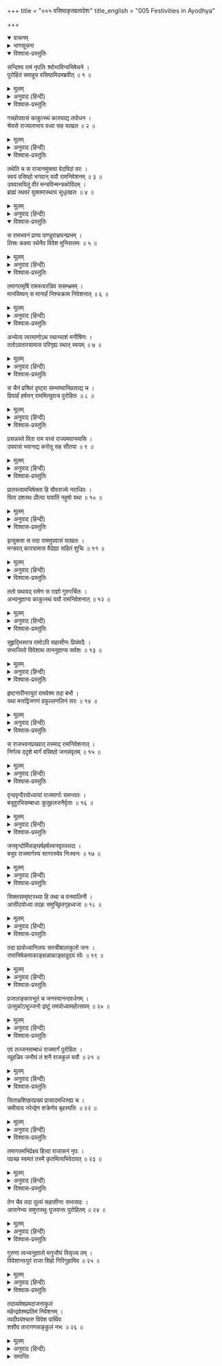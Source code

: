 +++
title = "००५ वसिष्ठकृतव्रतादेशः"
title_english = "005 Festivities in Ayodhya"

+++
<details open><summary>वाचनम्</summary>
<div caption="श्रीराम-हरिसीताराममूर्ति-घनपाठिभ्यां वचनम्" class="audioEmbed" src="https://archive.org/download/Ramayana-recitation-Sriram-harisItArAmamUrti-Ghanapaati-v2/Kanda_2/Kanda_2_AYK-005-Vasista_Krutha_Vrathadeshaha.mp3"></div>
</details>

<details><summary>भागसूचना</summary>

5. राजा दशरथके अनुरोधसे वसिष्ठजीका सीतासहित श्रीरामको उपवासव्रतकी दीक्षा देकर आना और राजाको इस समाचारसे अवगत कराना; राजाका अन्तःपुरमें प्रवेश
</details>

<details open><summary>विश्वास-प्रस्तुतिः</summary>

सन्दिश्य रामं नृपतिः श्वोभाविन्यभिषेचने ।  
पुरोहितं समाहूय वसिष्ठमिदमब्रवीत् ॥ १ ॥
</details>

<details><summary>मूलम्</summary>

सन्दिश्य रामं नृपतिः श्वोभाविन्यभिषेचने ।  
पुरोहितं समाहूय वसिष्ठमिदमब्रवीत् ॥ १ ॥
</details>

<details><summary>अनुवाद (हिन्दी)</summary>

उधर महाराज दशरथ जब श्रीरामचन्द्रजीको दूसरे दिन होनेवाले अभिषेकके विषयमें आवश्यक संदेश दे चुके, तब अपने पुरोहित वसिष्ठजीको बुलाकर बोले— ॥ १ ॥
</details>

<details open><summary>विश्वास-प्रस्तुतिः</summary>

गच्छोपवासं काकुत्स्थं कारयाद्य तपोधन ।  
श्रेयसे राज्यलाभाय वध्वा सह यतव्रत ॥ २ ॥
</details>

<details><summary>मूलम्</summary>

गच्छोपवासं काकुत्स्थं कारयाद्य तपोधन ।  
श्रेयसे राज्यलाभाय वध्वा सह यतव्रत ॥ २ ॥
</details>

<details><summary>अनुवाद (हिन्दी)</summary>

‘नियमपूर्वक व्रतका पालन करनेवाले तपोधन! आप जाइये और विघ्ननिवारणरूप कल्याणकी सिद्धि तथा राज्यकी प्राप्तिके लिये बहूसहित श्रीरामसे उपवासव्रतका पालन कराइये’ ॥ २ ॥
</details>

<details open><summary>विश्वास-प्रस्तुतिः</summary>

तथेति च स राजानमुक्त्वा वेदविदां वरः ।  
स्वयं वसिष्ठो भगवान् ययौ रामनिवेशनम् ॥ ३ ॥  
उपवासयितुं वीरं मन्त्रविन्मन्त्रकोविदम् ।  
ब्राह्मं रथवरं युक्तमास्थाय सुधृतव्रतः ॥ ४ ॥
</details>

<details><summary>मूलम्</summary>

तथेति च स राजानमुक्त्वा वेदविदां वरः ।  
स्वयं वसिष्ठो भगवान् ययौ रामनिवेशनम् ॥ ३ ॥  
उपवासयितुं वीरं मन्त्रविन्मन्त्रकोविदम् ।  
ब्राह्मं रथवरं युक्तमास्थाय सुधृतव्रतः ॥ ४ ॥
</details>

<details><summary>अनुवाद (हिन्दी)</summary>

तब राजासे ‘तथास्तु’ कहकर वेदवेत्ता विद्वानोंमें श्रेष्ठ तथा उत्तम व्रतधारी स्वयं भगवान् वसिष्ठ मन्त्रवेत्ता वीर श्रीरामको उपवास-व्रतकी दीक्षा देनेके लिये ब्राह्मणके चढ़नेयोग्य जुते-जुताये श्रेष्ठ रथपर आरूढ़ हो श्रीरामके महलकी ओर चल दिये ॥ ३-४ ॥
</details>

<details open><summary>विश्वास-प्रस्तुतिः</summary>

स रामभवनं प्राप्य पाण्डुराभ्रघनप्रभम् ।  
तिस्रः कक्ष्या रथेनैव विवेश मुनिसत्तमः ॥ ५ ॥
</details>

<details><summary>मूलम्</summary>

स रामभवनं प्राप्य पाण्डुराभ्रघनप्रभम् ।  
तिस्रः कक्ष्या रथेनैव विवेश मुनिसत्तमः ॥ ५ ॥
</details>

<details><summary>अनुवाद (हिन्दी)</summary>

श्रीरामका भवन श्वेत बादलोंके समान उज्ज्वल था, उसके पास पहुँचकर मुनिवर वसिष्ठने उसकी तीन ड्योढ़ियोंमें रथके द्वारा ही प्रवेश किया ॥ ५ ॥
</details>

<details open><summary>विश्वास-प्रस्तुतिः</summary>

तमागतमृषिं रामस्त्वरन्निव ससम्भ्रमम् ।  
मानयिष्यन् स मानार्हं निश्चक्राम निवेशनात् ॥ ६ ॥
</details>

<details><summary>मूलम्</summary>

तमागतमृषिं रामस्त्वरन्निव ससम्भ्रमम् ।  
मानयिष्यन् स मानार्हं निश्चक्राम निवेशनात् ॥ ६ ॥
</details>

<details><summary>अनुवाद (हिन्दी)</summary>

वहाँ पधारे हुए उन सम्माननीय महर्षिका सम्मान करनेके लिये श्रीरामचन्द्रजी बड़ी उतावलीके साथ वेगपूर्वक घरसे बाहर निकले ॥ ६ ॥
</details>

<details open><summary>विश्वास-प्रस्तुतिः</summary>

अभ्येत्य त्वरमाणोऽथ रथाभ्याशं मनीषिणः ।  
ततोऽवतारयामास परिगृह्य रथात् स्वयम् ॥ ७ ॥
</details>

<details><summary>मूलम्</summary>

अभ्येत्य त्वरमाणोऽथ रथाभ्याशं मनीषिणः ।  
ततोऽवतारयामास परिगृह्य रथात् स्वयम् ॥ ७ ॥
</details>

<details><summary>अनुवाद (हिन्दी)</summary>

उन मनीषी महर्षिके रथके समीप शीघ्रतापूर्वक जाकर श्रीरामने स्वयं उनका हाथ पकड़कर उन्हें रथसे नीचे उतारा ॥ ७ ॥
</details>

<details open><summary>विश्वास-प्रस्तुतिः</summary>

स चैनं प्रश्रितं दृष्ट्वा सम्भाष्याभिप्रसाद्य च ।  
प्रियार्हं हर्षयन् राममित्युवाच पुरोहितः ॥ ८ ॥
</details>

<details><summary>मूलम्</summary>

स चैनं प्रश्रितं दृष्ट्वा सम्भाष्याभिप्रसाद्य च ।  
प्रियार्हं हर्षयन् राममित्युवाच पुरोहितः ॥ ८ ॥
</details>

<details><summary>अनुवाद (हिन्दी)</summary>

श्रीराम प्रिय वचन सुननेके योग्य थे । उन्हें इतना विनीत देखकर पुरोहितजीने ‘वत्स!’ कहकर पुकारा और उन्हें प्रसन्न करके उनका हर्ष बढ़ाते हुए इस प्रकार कहा— ॥ ८ ॥
</details>

<details open><summary>विश्वास-प्रस्तुतिः</summary>

प्रसन्नस्ते पिता राम यत्त्वं राज्यमवाप्स्यसि ।  
उपवासं भवानद्य करोतु सह सीतया ॥ ९ ॥
</details>

<details><summary>मूलम्</summary>

प्रसन्नस्ते पिता राम यत्त्वं राज्यमवाप्स्यसि ।  
उपवासं भवानद्य करोतु सह सीतया ॥ ९ ॥
</details>

<details><summary>अनुवाद (हिन्दी)</summary>

‘श्रीराम! तुम्हारे पिता तुमपर बहुत प्रसन्न हैं, क्योंकि तुम्हें उनसे राज्य प्राप्त होगा; अतः आजकी रातमें तुम वधू सीताके साथ उपवास करो ॥ ९ ॥
</details>

<details open><summary>विश्वास-प्रस्तुतिः</summary>

प्रातस्त्वामभिषेक्ता हि यौवराज्ये नराधिपः ।  
पिता दशरथः प्रीत्या ययातिं नहुषो यथा ॥ १० ॥
</details>

<details><summary>मूलम्</summary>

प्रातस्त्वामभिषेक्ता हि यौवराज्ये नराधिपः ।  
पिता दशरथः प्रीत्या ययातिं नहुषो यथा ॥ १० ॥
</details>

<details><summary>अनुवाद (हिन्दी)</summary>

‘रघुनन्दन! जैसे नहुषने ययातिका अभिषेक किया था, उसी प्रकार तुम्हारे पिता महाराज दशरथ कल प्रातःकाल बड़े प्रेमसे तुम्हारा युवराज-पदपर अभिषेक करेंगे’ ॥ १० ॥
</details>

<details open><summary>विश्वास-प्रस्तुतिः</summary>

इत्युक्त्वा स तदा राममुपवासं यतव्रतः ।  
मन्त्रवत् कारयामास वैदेह्या सहितं शुचिः ॥ ११ ॥
</details>

<details><summary>मूलम्</summary>

इत्युक्त्वा स तदा राममुपवासं यतव्रतः ।  
मन्त्रवत् कारयामास वैदेह्या सहितं शुचिः ॥ ११ ॥
</details>

<details><summary>अनुवाद (हिन्दी)</summary>

ऐसा कहकर उन व्रतधारी एवं पवित्र महर्षिने मन्त्रोच्चारणपूर्वक सीतासहित श्रीरामको उस समय उपवास-व्रतकी दीक्षा दी ॥ ११ ॥
</details>

<details open><summary>विश्वास-प्रस्तुतिः</summary>

ततो यथावद् रामेण स राज्ञो गुरुरर्चितः ।  
अभ्यनुज्ञाप्य काकुत्स्थं ययौ रामनिवेशनात् ॥ १२ ॥
</details>

<details><summary>मूलम्</summary>

ततो यथावद् रामेण स राज्ञो गुरुरर्चितः ।  
अभ्यनुज्ञाप्य काकुत्स्थं ययौ रामनिवेशनात् ॥ १२ ॥
</details>

<details><summary>अनुवाद (हिन्दी)</summary>

तदनन्तर श्रीरामचन्द्रजीने महाराजके भी गुरु वसिष्ठका यथावत् पूजन किया; फिर वे मुनि श्रीरामकी अनुमति ले उनके महलसे बाहर निकले ॥ १२ ॥
</details>

<details open><summary>विश्वास-प्रस्तुतिः</summary>

सुहृद्भिस्तत्र रामोऽपि सहासीनः प्रियंवदैः ।  
सभाजितो विवेशाथ ताननुज्ञाप्य सर्वशः ॥ १३ ॥
</details>

<details><summary>मूलम्</summary>

सुहृद्भिस्तत्र रामोऽपि सहासीनः प्रियंवदैः ।  
सभाजितो विवेशाथ ताननुज्ञाप्य सर्वशः ॥ १३ ॥
</details>

<details><summary>अनुवाद (हिन्दी)</summary>

श्रीराम भी वहाँ प्रियवचन बोलनेवाले सुहृदोंके साथ कुछ देरतक बैठे रहे; फिर उनसे सम्मानित हो उन सबकी अनुमति ले पुनः अपने महलके भीतर चले गये ॥ १३ ॥
</details>

<details open><summary>विश्वास-प्रस्तुतिः</summary>

हृष्टनारीनरयुतं रामवेश्म तदा बभौ ।  
यथा मत्तद्विजगणं प्रफुल्लनलिनं सरः ॥ १४ ॥
</details>

<details><summary>मूलम्</summary>

हृष्टनारीनरयुतं रामवेश्म तदा बभौ ।  
यथा मत्तद्विजगणं प्रफुल्लनलिनं सरः ॥ १४ ॥
</details>

<details><summary>अनुवाद (हिन्दी)</summary>

उस समय श्रीरामका भवन हर्षोत्फुल्ल नर-नारियोंसे भरा हुआ था और मतवाले पक्षियोंके कलरवोंसे युक्त खिले हुए कमलवाले तालाबके समान शोभा पा रहा था ॥ १४ ॥
</details>

<details open><summary>विश्वास-प्रस्तुतिः</summary>

स राजभवनप्रख्यात् तस्माद् रामनिवेशनात् ।  
निर्गत्य ददृशे मार्गं वसिष्ठो जनसंवृतम् ॥ १५ ॥
</details>

<details><summary>मूलम्</summary>

स राजभवनप्रख्यात् तस्माद् रामनिवेशनात् ।  
निर्गत्य ददृशे मार्गं वसिष्ठो जनसंवृतम् ॥ १५ ॥
</details>

<details><summary>अनुवाद (हिन्दी)</summary>

राजभवनोंमें श्रेष्ठ श्रीरामके महलसे बाहर आकर वसिष्ठजीने सारे मार्ग मनुष्योंकी भीड़से भरे हुए देखे ॥ १५ ॥
</details>

<details open><summary>विश्वास-प्रस्तुतिः</summary>

वृन्दवृन्दैरयोध्यायां राजमार्गाः समन्ततः ।  
बभूवुरभिसम्बाधाः कुतूहलजनैर्वृताः ॥ १६ ॥
</details>

<details><summary>मूलम्</summary>

वृन्दवृन्दैरयोध्यायां राजमार्गाः समन्ततः ।  
बभूवुरभिसम्बाधाः कुतूहलजनैर्वृताः ॥ १६ ॥
</details>

<details><summary>अनुवाद (हिन्दी)</summary>

अयोध्याकी सड़कोंपर सब ओर झुंड-के-झुंड मनुष्य, जो श्रीरामका राज्याभिषेक देखनेके लिये उत्सुक थे, खचाखच भरे हुए थे; सारे राजमार्ग उनसे घिरे हुए थे ॥
</details>

<details open><summary>विश्वास-प्रस्तुतिः</summary>

जनवृन्दोर्मिसङ्घर्षहर्षस्वनवृतस्तदा ।  
बभूव राजमार्गस्य सागरस्येव निःस्वनः ॥ १७ ॥
</details>

<details><summary>मूलम्</summary>

जनवृन्दोर्मिसङ्घर्षहर्षस्वनवृतस्तदा ।  
बभूव राजमार्गस्य सागरस्येव निःस्वनः ॥ १७ ॥
</details>

<details><summary>अनुवाद (हिन्दी)</summary>

जनसमुदायरूपी लहरोंके परस्पर टकरानेसे उस समय जो हर्षध्वनि प्रकट होती थी, उससे व्याप्त हुआ राजमार्गका कोलाहल समुद्रकी गर्जनाकी भाँति सुनायी देता था ॥ १७ ॥
</details>

<details open><summary>विश्वास-प्रस्तुतिः</summary>

सिक्तसम्मृष्टरथ्या हि तथा च वनमालिनी ।  
आसीदयोध्या तदहः समुच्छ्रितगृहध्वजा ॥ १८ ॥
</details>

<details><summary>मूलम्</summary>

सिक्तसम्मृष्टरथ्या हि तथा च वनमालिनी ।  
आसीदयोध्या तदहः समुच्छ्रितगृहध्वजा ॥ १८ ॥
</details>

<details><summary>अनुवाद (हिन्दी)</summary>

उस दिन वन और उपवनोंकी पंक्तियोंसे सुशोभित हुई अयोध्यापुरीके घर-घरमें ऊँची-ऊँची ध्वजाएँ फहरा रही थीं; वहाँकी सभी गलियों और सड़कोंको झाड़-बुहारकर वहाँ छिड़काव किया गया था ॥ १८ ॥
</details>

<details open><summary>विश्वास-प्रस्तुतिः</summary>

तदा ह्ययोध्यानिलयः सस्त्रीबालाकुलो जनः ।  
रामाभिषेकमाकाङ्क्षन्नाकाङ्क्षन्नुदयं रवेः ॥ १९ ॥
</details>

<details><summary>मूलम्</summary>

तदा ह्ययोध्यानिलयः सस्त्रीबालाकुलो जनः ।  
रामाभिषेकमाकाङ्क्षन्नाकाङ्क्षन्नुदयं रवेः ॥ १९ ॥
</details>

<details><summary>अनुवाद (हिन्दी)</summary>

स्त्रियों और बालकोंसहित अयोध्यावासी जनसमुदाय श्रीरामके राज्याभिषेकको देखनेकी इच्छासे उस समय शीघ्र सूर्योदय होनेकी कामना कर रहा था ॥ १९ ॥
</details>

<details open><summary>विश्वास-प्रस्तुतिः</summary>

प्रजालङ्कारभूतं च जनस्यानन्दवर्धनम् ।  
उत्सुकोऽभूज्जनो द्रष्टुं तमयोध्यामहोत्सवम् ॥ २० ॥
</details>

<details><summary>मूलम्</summary>

प्रजालङ्कारभूतं च जनस्यानन्दवर्धनम् ।  
उत्सुकोऽभूज्जनो द्रष्टुं तमयोध्यामहोत्सवम् ॥ २० ॥
</details>

<details><summary>अनुवाद (हिन्दी)</summary>

अयोध्याका वह महान् उत्सव प्रजाओंके लिये अलंकाररूप और सब लोगोंके आनन्दको बढ़ानेवाला था; वहाँके सभी मनुष्य उसे देखनेके लिये उत्कण्ठित हो रहे थे ॥ २० ॥
</details>

<details open><summary>विश्वास-प्रस्तुतिः</summary>

एवं तज्जनसम्बाधं राजमार्गं पुरोहितः ।  
व्यूहन्निव जनौघं तं शनै राजकुलं ययौ ॥ २१ ॥
</details>

<details><summary>मूलम्</summary>

एवं तज्जनसम्बाधं राजमार्गं पुरोहितः ।  
व्यूहन्निव जनौघं तं शनै राजकुलं ययौ ॥ २१ ॥
</details>

<details><summary>अनुवाद (हिन्दी)</summary>

इस प्रकार मनुष्योंकी भीड़से भरे हुए राजमार्गपर पहुँचकर पुरोहितजी उस जनसमूहको एक ओर करते हुए-से धीरे-धीरे राजमहलकी ओर गये ॥ २१ ॥
</details>

<details open><summary>विश्वास-प्रस्तुतिः</summary>

सिताभ्रशिखरप्रख्यं प्रासादमधिरुह्य च ।  
समीयाय नरेन्द्रेण शक्रेणेव बृहस्पतिः ॥ २२ ॥
</details>

<details><summary>मूलम्</summary>

सिताभ्रशिखरप्रख्यं प्रासादमधिरुह्य च ।  
समीयाय नरेन्द्रेण शक्रेणेव बृहस्पतिः ॥ २२ ॥
</details>

<details><summary>अनुवाद (हिन्दी)</summary>

श्वेत जलद-खण्डके समान सुशोभित होनेवाले महलके ऊपर चढ़कर वसिष्ठजी राजा दशरथसे उसी प्रकार मिले, जैसे बृहस्पति देवराज इन्द्रसे मिल रहे हों ॥ २२ ॥
</details>

<details open><summary>विश्वास-प्रस्तुतिः</summary>

तमागतमभिप्रेक्ष्य हित्वा राजासनं नृपः ।  
पप्रच्छ स्वमतं तस्मै कृतमित्यभिवेदयत् ॥ २३ ॥
</details>

<details><summary>मूलम्</summary>

तमागतमभिप्रेक्ष्य हित्वा राजासनं नृपः ।  
पप्रच्छ स्वमतं तस्मै कृतमित्यभिवेदयत् ॥ २३ ॥
</details>

<details><summary>अनुवाद (हिन्दी)</summary>

उन्हें आया देख राजा सिंहासन छोड़कर खड़े हो गये और पूछने लगे—‘मुने! क्या आपने मेरा अभिप्राय सिद्ध किया ।’ वसिष्ठजीने उत्तर दिया—‘हाँ! कर दिया’ ॥ २३ ॥
</details>

<details open><summary>विश्वास-प्रस्तुतिः</summary>

तेन चैव तदा तुल्यं सहासीनाः सभासदः ।  
आसनेभ्यः समुत्तस्थुः पूजयन्तः पुरोहितम् ॥ २४ ॥
</details>

<details><summary>मूलम्</summary>

तेन चैव तदा तुल्यं सहासीनाः सभासदः ।  
आसनेभ्यः समुत्तस्थुः पूजयन्तः पुरोहितम् ॥ २४ ॥
</details>

<details><summary>अनुवाद (हिन्दी)</summary>

उनके साथ ही उस समय वहाँ बैठे हुए अन्य सभासद् भी पुरोहितका समादर करते हुए अपने-अपने आसनोंसे उठकर खड़े हो गये ॥ २४ ॥
</details>

<details open><summary>विश्वास-प्रस्तुतिः</summary>

गुरुणा त्वभ्यनुज्ञातो मनुजौघं विसृज्य तम् ।  
विवेशान्तःपुरं राजा सिंहो गिरिगुहामिव ॥ २५ ॥
</details>

<details><summary>मूलम्</summary>

गुरुणा त्वभ्यनुज्ञातो मनुजौघं विसृज्य तम् ।  
विवेशान्तःपुरं राजा सिंहो गिरिगुहामिव ॥ २५ ॥
</details>

<details><summary>अनुवाद (हिन्दी)</summary>

तदनन्तर गुरुजीकी आज्ञा ले राजा दशरथने उस जनसमुदायको विदा करके पर्वतकी कन्दरामें घुसनेवाले सिंहके समान अपने अन्तःपुरमें प्रवेश किया ॥ २५ ॥
</details>

<details open><summary>विश्वास-प्रस्तुतिः</summary>

तदग्र्यवेषप्रमदाजनाकुलं  
महेन्द्रवेश्मप्रतिमं निवेशनम् ।  
व्यदीपयंश्चारु विवेश पार्थिवः  
शशीव तारागणसङ्कुलं नभः ॥ २६ ॥
</details>

<details><summary>मूलम्</summary>

तदग्र्यवेषप्रमदाजनाकुलं  
महेन्द्रवेश्मप्रतिमं निवेशनम् ।  
व्यदीपयंश्चारु विवेश पार्थिवः  
शशीव तारागणसङ्कुलं नभः ॥ २६ ॥
</details>

<details><summary>अनुवाद (हिन्दी)</summary>

सुन्दर वेश-भूषा धारण करनेवाली सुन्दरियोंसे भरे हुए इन्द्रसदनके समान उस मनोहर राजभवनको अपनी शोभासे प्रकाशित करते हुए राजा दशरथने उसके भीतर उसी प्रकार प्रवेश किया, जैसे चन्द्रमा ताराओंसे भरे हुए आकाशमें पदार्पण करते हैं ॥ २६ ॥
</details>

<details><summary>समाप्तिः</summary>

इत्यार्षे श्रीमद्रामायणे वाल्मीकीये आदिकाव्येऽयोध्याकाण्डे पञ्चमः सर्गः ॥ ५ ॥  
इस प्रकार श्रीवाल्मीकिनिर्मित आर्षरामायण आदिकाव्यके अयोध्याकाण्डमें पाँचवाँ सर्ग पूरा हुआ ॥ ५ ॥
</details>

